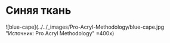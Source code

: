 # Синяя ткань

![blue-cape](../../_images/Pro-Acryl-Methodology/blue-cape.jpg "Источник: Pro Acryl Methodology" =400x)